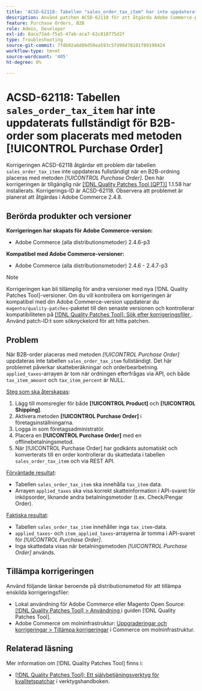 ```yaml
---
title: 'ACSD-62118: Tabellen "sales_order_tax_item" har inte uppdaterats fullständigt för B2B-beställningar som gjorts med metoden [!UICONTROL Purchase Order]'
description: Använd patchen ACSD-62118 för att åtgärda Adobe Commerce-problemet där tabellen "sales_order_tax_item" inte uppdateras fullständigt när B2B-beställningar placeras med metoden [!UICONTROL Purchase Order].
feature: Purchase Orders, B2B
role: Admin, Developer
exl-id: 8ace73ad-f5a5-47ab-aca7-62c818775d2f
type: Troubleshooting
source-git-commit: 7fdb02a6d89d50ea593c5fd99d78101f89198424
workflow-type: tm+mt
source-wordcount: '405'
ht-degree: 0%

---
```


# ACSD-62118: Tabellen `sales_order_tax_item` har inte uppdaterats fullständigt för B2B-order som placerats med metoden [!UICONTROL Purchase Order]

Korrigeringen ACSD-62118 åtgärdar ett problem där tabellen `sales_order_tax_item` inte uppdateras fullständigt när en B2B-ordning placeras med metoden *[!UICONTROL Purchase Order]*. Den här korrigeringen är tillgänglig när [[!DNL Quality Patches Tool (QPT)]](/help/tools/quality-patches-tool/quality-patches-tool-to-self-serve-quality-patches.md) 1.1.58 har installerats. Korrigerings-ID är ACSD-62118. Observera att problemet är planerat att åtgärdas i Adobe Commerce 2.4.8.

## Berörda produkter och versioner

**Korrigeringen har skapats för Adobe Commerce-version:**

* Adobe Commerce (alla distributionsmetoder) 2.4.6-p3

**Kompatibel med Adobe Commerce-versioner:**

* Adobe Commerce (alla distributionsmetoder) 2.4.6 - 2.4.7-p3

>[!NOTE]
>
>Korrigeringen kan bli tillämplig för andra versioner med nya [!DNL Quality Patches Tool]-versioner. Om du vill kontrollera om korrigeringen är kompatibel med din Adobe Commerce-version uppdaterar du `magento/quality-patches`-paketet till den senaste versionen och kontrollerar kompatibiliteten på [[!DNL Quality Patches Tool]: Sök efter korrigeringsfiler ](https://experienceleague.adobe.com/tools/commerce-quality-patches/index.html?lang=sv-SE). Använd patch-ID:t som söknyckelord för att hitta patchen.

## Problem

När B2B-order placeras med metoden *[!UICONTROL Purchase Order]* uppdateras inte tabellen `sales_order_tax_item` fullständigt. Det här problemet påverkar skatteberäkningar och orderbearbetning. `applied_taxes`-arrayen är tom när ordningen efterfrågas via API, och både `tax_item_amount` och `tax_item_percent` är NULL.

<u>Steg som ska återskapas</u>:

1. Lägg till momsregler för både **[!UICONTROL Product]** och **[!UICONTROL Shipping]**.
1. Aktivera metoden **[!UICONTROL Purchase Order]** i företagsinställningarna.
1. Logga in som företagsadministratör.
1. Placera en **[!UICONTROL Purchase Order]** med en offlinebetalningsmetod.
1. När [!UICONTROL Purchase Order] har godkänts automatiskt och konverterats till en order kontrollerar du skattedata i tabellen `sales_order_tax_item` och via REST API.

<u>Förväntade resultat</u>:

* Tabellen `sales_order_tax_item` ska innehålla `tax_item` data.
* Arrayen `applied_taxes` ska visa korrekt skatteinformation i API-svaret för inköpsorder, liknande andra betalningsmetoder (t.ex. Check/Pengar Order).

<u>Faktiska resultat</u>:

* Tabellen `sales_order_tax_item` innehåller inga `tax_item`-data.
* `applied_taxes`- och `item_applied_taxes`-arrayerna är tomma i API-svaret för *[!UICONTROL Purchase Order]*.
* Inga skattedata visas när betalningsmetoden *[!UICONTROL Purchase Order]* används.

## Tillämpa korrigeringen

Använd följande länkar beroende på distributionsmetod för att tillämpa enskilda korrigeringsfiler:

* Lokal användning för Adobe Commerce eller Magento Open Source: [[!DNL Quality Patches Tool] > Användning ](/help/tools/quality-patches-tool/usage.md) i guiden [!DNL Quality Patches Tool].
* Adobe Commerce om molninfrastruktur: [Uppgraderingar och korrigeringar > Tillämpa korrigeringar](https://experienceleague.adobe.com/docs/commerce-cloud-service/user-guide/develop/upgrade/apply-patches.html?lang=sv-SE) i Commerce om molninfrastruktur.

## Relaterad läsning

Mer information om [!DNL Quality Patches Tool] finns i:

* [[!DNL Quality Patches Tool]: Ett självbetjäningsverktyg för kvalitetspatchar](/help/tools/quality-patches-tool/quality-patches-tool-to-self-serve-quality-patches.md) i verktygshandboken.
